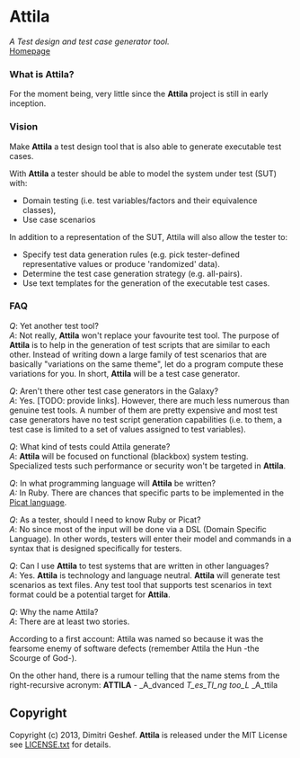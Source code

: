 Attila
===========

_A Test design and test case generator tool._  
[Homepage](https://github.com/famished-tiger/Attila)

### What is Attila? ###
For the moment being, very little since the __Attila__ project is still in early inception.

### Vision ###
Make __Attila__ a test design tool that is also able to generate executable test cases.  

With __Attila__ a tester should be able to model the system under test (SUT) with:  
* Domain testing (i.e. test variables/factors and their equivalence classes),  
* Use case scenarios

In addition to a representation of the SUT, Attila will also allow the tester to: 
* Specify test data generation rules (e.g. pick tester-defined representative values or produce 
 'randomized' data).  
* Determine the test case generation strategy (e.g. all-pairs).  
* Use text templates for the generation of the executable test cases.

### FAQ ###
_Q_: Yet another test tool?  
_A_: Not really, __Attila__  won't replace your favourite test tool. The purpose of __Attila__ is to help in the
generation of test scripts that are similar to each other. Instead of writing down a large family
of test scenarios that are basically "variations on the same theme", let do a program compute
these variations for you. In short, __Attila__ will be a test case generator.

_Q_: Aren't there other test case generators in the Galaxy?  
_A_: Yes. [TODO: provide links]. However, there are much less numerous than genuine test tools. 
A number of them are pretty expensive and most test case generators have no test script generation
capabilities (i.e. to them, a test case is limited to a set of values assigned to test variables).
 

_Q_: What kind of tests could Attila generate?  
_A_: __Attila__ will be focused on functional (blackbox) system testing. Specialized tests such
performance or security won't be targeted in __Attila__.

_Q_: In what programming language will __Attila__ be written?  
_A:_ In Ruby. There are chances that specific parts to be implemented in the [Picat language](http://www.picat-lang.org/).


_Q_: As a tester, should I need to know Ruby or Picat?  
_A_: No since most of the input will be done via a DSL (Domain Specific Language).
In other words, testers will enter their model and commands in a syntax that is designed
specifically for testers. 

_Q_: Can I use __Attila__ to test systems that are written in other languages?  
_A_: Yes. __Attila__ is technology and language neutral. __Attila__ will generate test scenarios
as text files. Any test tool that supports test scenarios in text format could be a potential target
for __Attila__.

_Q_: Why the name Attila?  
_A_: There are at least two stories. 

According to a first account: Attila was named so because it was 
the fearsome enemy of software defects (remember Attila the Hun -the Scourge of God-).

On the other hand, there is a rumour telling that the name stems from the right-recursive acronym: 
__ATTILA__ - _A_dvanced _T_es_TI_ng too_L_ _A_ttila


Copyright
---------
Copyright (c) 2013, Dimitri Geshef. 
__Attila__ is released under the MIT License see [LICENSE.txt](https://github.com/famished-tiger/Attila/blob/master/LICENSE.txt) for details.